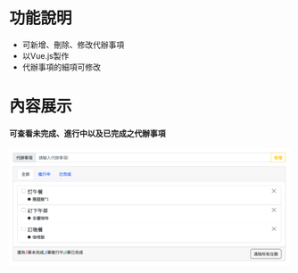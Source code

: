 <h1>功能說明</h1>
   <ul>
      <li>可新增、刪除、修改代辦事項</li>
      <li>以Vue.js製作</li>
      <li>代辦事項的細項可修改</li>
   </ul>
<h1>內容展示</h1>
<h4>可查看未完成、進行中以及已完成之代辦事項</h4>
<img src="todos.png">
